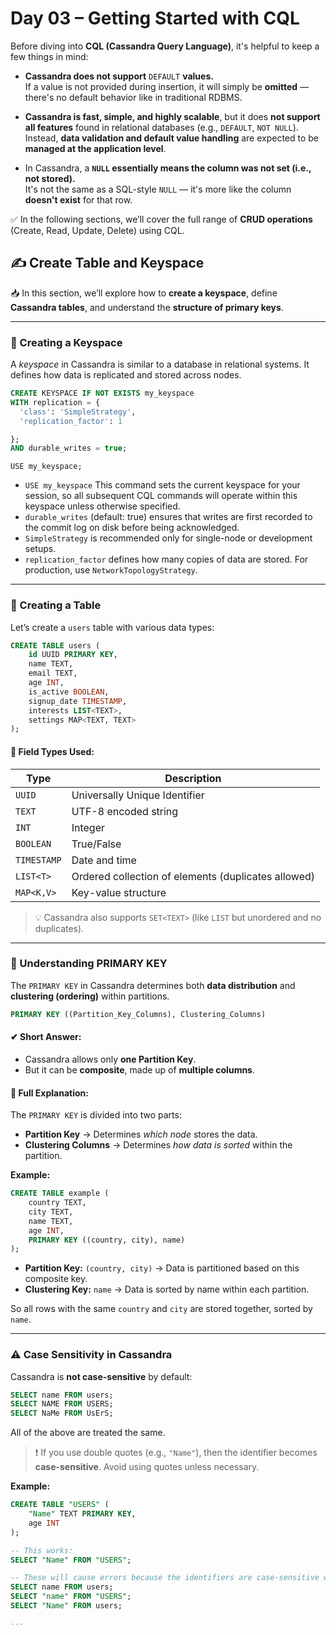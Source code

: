 # Day 03 – Getting Started with CQL

Before diving into **CQL (Cassandra Query Language)**, it's helpful to keep a few things in mind:

- **Cassandra does not support** `DEFAULT` **values.**  
  If a value is not provided during insertion, it will simply be **omitted** — there's no default behavior like in traditional RDBMS.

- **Cassandra is fast, simple, and highly scalable**, but it does **not support all features** found in relational databases (e.g., `DEFAULT`, `NOT NULL`).  
  Instead, **data validation and default value handling** are expected to be **managed at the application level**.

- In Cassandra, a **`NULL` essentially means the column was not set (i.e., not stored).**  
  It's not the same as a SQL-style `NULL` — it's more like the column **doesn't exist** for that row.

✅ In the following sections, we’ll cover the full range of **CRUD operations** (Create, Read, Update, Delete) using CQL.


## ✍️ Create Table and Keyspace

📥 In this section, we’ll explore how to **create a keyspace**, define **Cassandra tables**, and understand the **structure of primary keys**.

---

### 🔹 Creating a Keyspace

A *keyspace* in Cassandra is similar to a database in relational systems. It defines how data is replicated and stored across nodes.

```sql
CREATE KEYSPACE IF NOT EXISTS my_keyspace 
WITH replication = {
  'class': 'SimpleStrategy', 
  'replication_factor': 1

};
AND durable_writes = true;
```

```
USE my_keyspace;
```
- `USE my_keyspace`  This command sets the current keyspace for your session, so all subsequent CQL commands will operate within this keyspace unless otherwise specified.
-  `durable_writes` (default: true) ensures that writes are first recorded to the commit log on disk before being acknowledged.
- `SimpleStrategy` is recommended only for single-node or development setups.  
- `replication_factor` defines how many copies of data are stored. For production, use `NetworkTopologyStrategy`.

---

### 🔹 Creating a Table

Let’s create a `users` table with various data types:

```sql
CREATE TABLE users (
    id UUID PRIMARY KEY,
    name TEXT,
    email TEXT,
    age INT,
    is_active BOOLEAN,
    signup_date TIMESTAMP,
    interests LIST<TEXT>,
    settings MAP<TEXT, TEXT>
);
```

#### 🔸 Field Types Used:

| Type       | Description                               |
|------------|-------------------------------------------|
| `UUID`     | Universally Unique Identifier             |
| `TEXT`     | UTF-8 encoded string                      |
| `INT`      | Integer                                   |
| `BOOLEAN`  | True/False                                |
| `TIMESTAMP`| Date and time                             |
| `LIST<T>`  | Ordered collection of elements (duplicates allowed) |
| `MAP<K,V>` | Key-value structure                       |

> 💡 Cassandra also supports `SET<TEXT>` (like `LIST` but unordered and no duplicates).

---

### 🔹 Understanding PRIMARY KEY

The `PRIMARY KEY` in Cassandra determines both **data distribution** and **clustering (ordering)** within partitions.

```sql
PRIMARY KEY ((Partition_Key_Columns), Clustering_Columns)
```

#### ✔ Short Answer:

- Cassandra allows only **one Partition Key**.  
- But it can be **composite**, made up of **multiple columns**.

#### 🧠 Full Explanation:

The `PRIMARY KEY` is divided into two parts:

- **Partition Key** → Determines *which node* stores the data.
- **Clustering Columns** → Determines *how data is sorted* within the partition.

**Example:**

```sql
CREATE TABLE example (
    country TEXT,
    city TEXT,
    name TEXT,
    age INT,
    PRIMARY KEY ((country, city), name)
);
```

- **Partition Key:** `(country, city)` → Data is partitioned based on this composite key.
- **Clustering Key:** `name` → Data is sorted by name within each partition.

So all rows with the same `country` and `city` are stored together, sorted by `name`.

---

### ⚠️ Case Sensitivity in Cassandra

Cassandra is **not case-sensitive** by default:

```sql
SELECT name FROM users;
SELECT NAME FROM USERS;
SELECT NaMe FROM UsErS;
```

All of the above are treated the same.

> ❗ If you use double quotes (e.g., `"Name"`), then the identifier becomes **case-sensitive**. Avoid using quotes unless necessary.

**Example:**

```sql
CREATE TABLE "USERS" (
    "Name" TEXT PRIMARY KEY,
    age INT
);

-- This works:
SELECT "Name" FROM "USERS";

-- These will cause errors because the identifiers are case-sensitive when quoted:
SELECT name FROM users;
SELECT "name" FROM "USERS";
SELECT "Name" FROM users;

---

